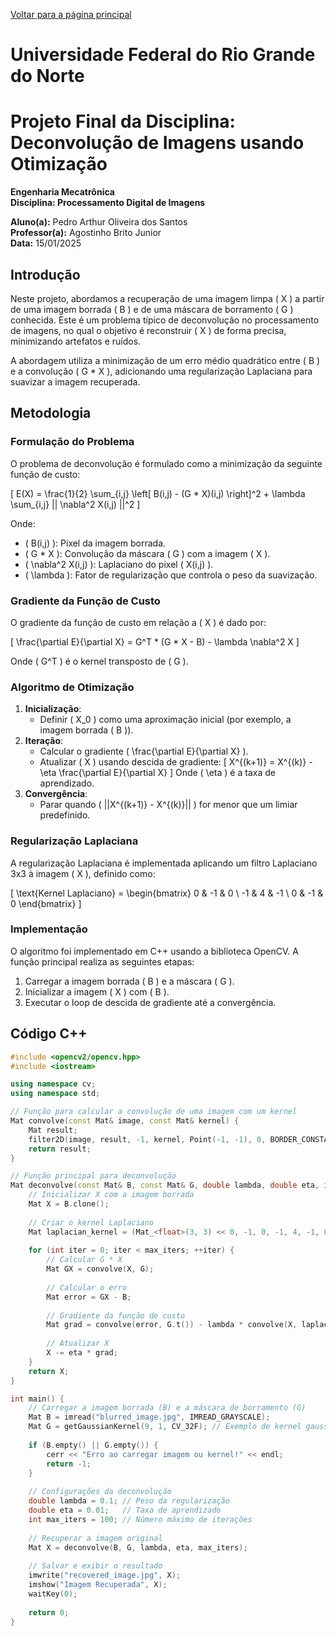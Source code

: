 <script type="text/javascript" async
  src="https://cdn.jsdelivr.net/npm/mathjax@3/es5/tex-mml-chtml.js">
</script>

[Voltar para a página principal](../index.md)

# Universidade Federal do Rio Grande do Norte

# Projeto Final da Disciplina: Deconvolução de Imagens usando Otimização

**Engenharia Mecatrônica**  
**Disciplina: Processamento Digital de Imagens**

**Aluno(a):** Pedro Arthur Oliveira dos Santos  
**Professor(a):** Agostinho Brito Junior  
**Data:** 15/01/2025  

## Introdução

Neste projeto, abordamos a recuperação de uma imagem limpa \( X \) a partir de uma imagem borrada \( B \) e de uma máscara de borramento \( G \) conhecida. Este é um problema típico de deconvolução no processamento de imagens, no qual o objetivo é reconstruir \( X \) de forma precisa, minimizando artefatos e ruídos.

A abordagem utiliza a minimização de um erro médio quadrático entre \( B \) e a convolução \( G * X \), adicionando uma regularização Laplaciana para suavizar a imagem recuperada.  

## Metodologia

### Formulação do Problema

O problema de deconvolução é formulado como a minimização da seguinte função de custo:

\[
E(X) = \frac{1}{2} \sum_{i,j} \left[ B(i,j) - (G * X)(i,j) \right]^2 + \lambda \sum_{i,j} || \nabla^2 X(i,j) ||^2
\]

Onde:
- \( B(i,j) \): Pixel da imagem borrada.
- \( G * X \): Convolução da máscara \( G \) com a imagem \( X \).
- \( \nabla^2 X(i,j) \): Laplaciano do pixel \( X(i,j) \).
- \( \lambda \): Fator de regularização que controla o peso da suavização.

### Gradiente da Função de Custo

O gradiente da função de custo em relação a \( X \) é dado por:

\[
\frac{\partial E}{\partial X} = G^T * (G * X - B) - \lambda \nabla^2 X
\]

Onde \( G^T \) é o kernel transposto de \( G \).

### Algoritmo de Otimização

1. **Inicialização**:
   - Definir \( X_0 \) como uma aproximação inicial (por exemplo, a imagem borrada \( B \)).
2. **Iteração**:
   - Calcular o gradiente \( \frac{\partial E}{\partial X} \).
   - Atualizar \( X \) usando descida de gradiente:
     \[
     X^{(k+1)} = X^{(k)} - \eta \frac{\partial E}{\partial X}
     \]
     Onde \( \eta \) é a taxa de aprendizado.
3. **Convergência**:
   - Parar quando \( ||X^{(k+1)} - X^{(k)}|| \) for menor que um limiar predefinido.

### Regularização Laplaciana

A regularização Laplaciana é implementada aplicando um filtro Laplaciano 3x3 à imagem \( X \), definido como:

\[
\text{Kernel Laplaciano} =
\begin{bmatrix}
0 & -1 & 0 \\
-1 & 4 & -1 \\
0 & -1 & 0
\end{bmatrix}
\]

### Implementação

O algoritmo foi implementado em C++ usando a biblioteca OpenCV. A função principal realiza as seguintes etapas:
1. Carregar a imagem borrada \( B \) e a máscara \( G \).
2. Inicializar a imagem \( X \) com \( B \).
3. Executar o loop de descida de gradiente até a convergência.

## Código C++

```cpp
#include <opencv2/opencv.hpp>
#include <iostream>

using namespace cv;
using namespace std;

// Função para calcular a convolução de uma imagem com um kernel
Mat convolve(const Mat& image, const Mat& kernel) {
    Mat result;
    filter2D(image, result, -1, kernel, Point(-1, -1), 0, BORDER_CONSTANT);
    return result;
}

// Função principal para deconvolução
Mat deconvolve(const Mat& B, const Mat& G, double lambda, double eta, int max_iters) {
    // Inicializar X com a imagem borrada
    Mat X = B.clone();
    
    // Criar o kernel Laplaciano
    Mat laplacian_kernel = (Mat_<float>(3, 3) << 0, -1, 0, -1, 4, -1, 0, -1, 0);
    
    for (int iter = 0; iter < max_iters; ++iter) {
        // Calcular G * X
        Mat GX = convolve(X, G);
        
        // Calcular o erro
        Mat error = GX - B;
        
        // Gradiente da função de custo
        Mat grad = convolve(error, G.t()) - lambda * convolve(X, laplacian_kernel);
        
        // Atualizar X
        X -= eta * grad;
    }
    return X;
}

int main() {
    // Carregar a imagem borrada (B) e a máscara de borramento (G)
    Mat B = imread("blurred_image.jpg", IMREAD_GRAYSCALE);
    Mat G = getGaussianKernel(9, 1, CV_32F); // Exemplo de kernel gaussiano
    
    if (B.empty() || G.empty()) {
        cerr << "Erro ao carregar imagem ou kernel!" << endl;
        return -1;
    }
    
    // Configurações da deconvolução
    double lambda = 0.1; // Peso da regularização
    double eta = 0.01;   // Taxa de aprendizado
    int max_iters = 100; // Número máximo de iterações
    
    // Recuperar a imagem original
    Mat X = deconvolve(B, G, lambda, eta, max_iters);
    
    // Salvar e exibir o resultado
    imwrite("recovered_image.jpg", X);
    imshow("Imagem Recuperada", X);
    waitKey(0);
    
    return 0;
}
